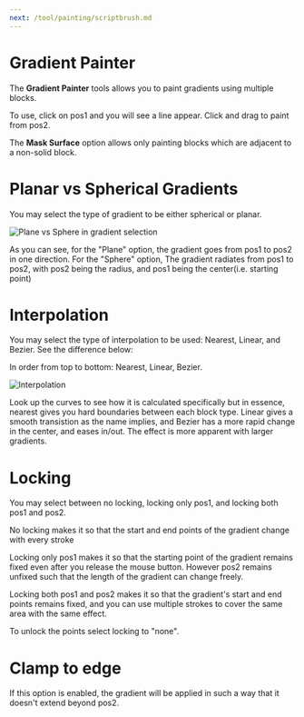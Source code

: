 ```yaml
---
next: /tool/painting/scriptbrush.md
---
```


# Gradient Painter

The **Gradient Painter** tools allows you to paint gradients using multiple blocks.

To use, click on pos1 and you will see a line appear. Click and drag to paint from pos2.

The **Mask Surface** option allows only painting blocks which are adjacent to a non-solid block.

# Planar vs Spherical Gradients

You may select the type of gradient to be either spherical or planar.

![Plane vs Sphere in gradient selection](https://cdn.discordapp.com/attachments/1012669638578020403/1153873402931724417/2023-09-19_21.46.32.png)

As you can see, for the "Plane" option, the gradient goes from pos1 to pos2 in one direction. For the "Sphere" option, The gradient radiates from pos1 to pos2, with pos2 being the radius, and pos1 being the center(i.e. starting point)

# Interpolation

You may select the type of interpolation to be used: Nearest, Linear, and Bezier. See the difference below:

In order from top to bottom: Nearest, Linear, Bezier.

![Interpolation](https://cdn.discordapp.com/attachments/1012669638578020403/1153874160502722641/2023-09-19_21.24.42.png)

Look up the curves to see how it is calculated specifically but in essence, nearest gives you hard boundaries between each block type. Linear gives a smooth transistion as the name implies, and Bezier has a more rapid change in the center, and eases in/out. The effect is more apparent with larger gradients.

# Locking

You may select between no locking, locking only pos1, and locking both pos1 and pos2.

No locking makes it so that the start and end points of the gradient change with every stroke

Locking only pos1 makes it so that the starting point of the gradient remains fixed even after you release the mouse button. However pos2 remains unfixed such that the length of the gradient can change freely.

Locking both pos1 and pos2 makes it so that the gradient's start and end points remains fixed, and you can use multiple strokes to cover the same area with the same effect.

To unlock the points select locking to "none".

# Clamp to edge

If this option is enabled, the gradient will be applied in such a way that it doesn't extend beyond pos2.
